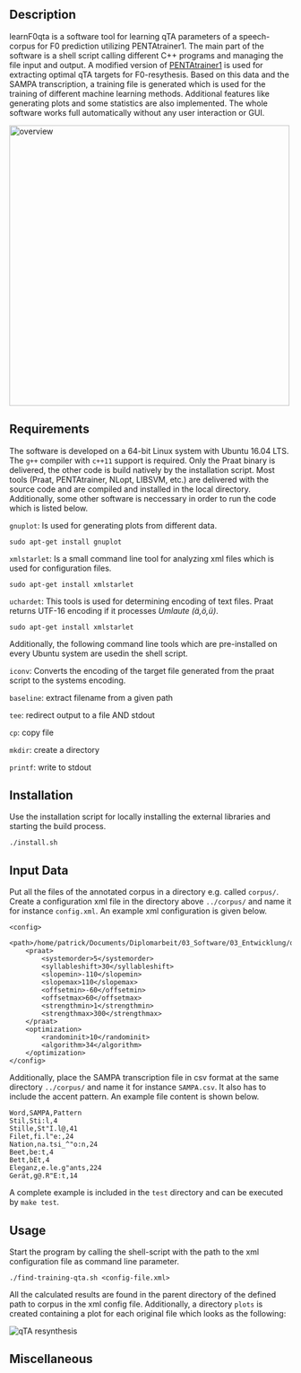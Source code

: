 ## Description
learnF0qta is a software tool for learning qTA parameters of a speech-corpus for F0 prediction utilizing PENTAtrainer1. The main part of the software is a shell script calling different C++ programs and managing the file input and output. A modified version of [PENTAtrainer1](http://www.homepages.ucl.ac.uk/~uclyyix/PENTAtrainer1/) is used for extracting optimal qTA targets for F0-resythesis. Based on this data and the SAMPA transcription, a training file is generated which is used for the training of different machine learning methods. Additional features like generating plots and some statistics are also implemented. The whole software works full automatically without any user interaction or GUI.

<img src="https://user-images.githubusercontent.com/18279731/27442818-91b91188-5771-11e7-823c-58a22d07d2fa.png" alt="overview" width="500">

## Requirements
The software is developed on a 64-bit Linux system with Ubuntu 16.04 LTS. The `g++` compiler with `c++11` support is required. Only the Praat binary is delivered, the other code is build natively by the installation script.
Most tools (Praat, PENTAtrainer, NLopt, LIBSVM, etc.) are delivered with the source code and are compiled and installed in the local directory. Additionally, some other software is neccessary in order to run the code which is listed below. 

`gnuplot`: Is used for generating plots from different data.
```
sudo apt-get install gnuplot
```
`xmlstarlet`: Is a small command line tool for analyzing xml files which is used for configuration files.
```
sudo apt-get install xmlstarlet
```
`uchardet`: This tools is used for determining encoding of text files. Praat returns UTF-16 encoding if it processes *Umlaute (ä,ö,ü)*.
```
sudo apt-get install xmlstarlet
```
Additionally, the following command line tools which are pre-installed on every Ubuntu system are usedin the shell script.

`iconv`: Converts the encoding of the target file generated from the praat script to the systems encoding.

`baseline`: extract filename from a given path

`tee`: redirect output to a file AND stdout

`cp`: copy file

`mkdir`: create a directory

`printf`: write to stdout
## Installation
Use the installation script for locally installing the external libraries and starting the build process.
```
./install.sh
```
## Input Data
Put all the files of the annotated corpus in a directory e.g. called `corpus/`. Create a configuration xml file in the directory above `../corpus/` and name it for instance `config.xml`. An example xml configuration is given below.
```
<config>
	<path>/home/patrick/Documents/Diplomarbeit/03_Software/03_Entwicklung/data/corpus</path>
	<praat>
		<systemorder>5</systemorder>
		<syllableshift>30</syllableshift>
		<slopemin>-110</slopemin>
		<slopemax>110</slopemax>
		<offsetmin>-60</offsetmin>
		<offsetmax>60</offsetmax>
		<strengthmin>1</strengthmin>
		<strengthmax>300</strengthmax>
	</praat>
	<optimization>
		<randominit>10</randominit>
		<algorithm>34</algorithm>
	</optimization>
</config>
```
Additionally, place the SAMPA transcription file in csv format at the same directory `../corpus/` and name it for instance `SAMPA.csv`. It also has to include the accent pattern. An example file content is shown below.
```
Word,SAMPA,Pattern
Stil,Sti:l,4
Stille,St"I.l@,41
Filet,fi.l"e:,24
Nation,na.tsi_^"o:n,24
Beet,be:t,4
Bett,bEt,4
Eleganz,e.le.g"ants,224
Gerät,g@.R"E:t,14
```
A complete example is included in the `test` directory and can be executed by `make test`.
## Usage
Start the program by calling the shell-script with the path to the xml configuration file as command line parameter.
```
./find-training-qta.sh <config-file.xml>
```
All the calculated results are found in the parent directory of the defined path to corpus in the xml config file. Additionally, a directory `plots` is created containing a plot for each original file which looks as the following:

![qTA resynthesis](https://user-images.githubusercontent.com/18279731/27442827-99598742-5771-11e7-8a43-b89ec0b87b83.png?raw=true)
 
## Miscellaneous
 

